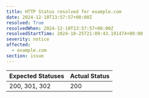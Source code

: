 ```yaml
---
title: HTTP Status resolved for example.com
date: 2024-12-10T13:57:57+00:00Z
resolved: True
resolvedWhen: 2024-12-10T13:57:57+00:00Z
resolvedStartTime: 2024-10-25T21:09:43.191474+00:00
severity: notice
affected:
  - example.com
section: issue
---
```


| Expected Statuses | Actual Status  |
|-------------------|----------------|
| 200, 301, 302 | 200 |
